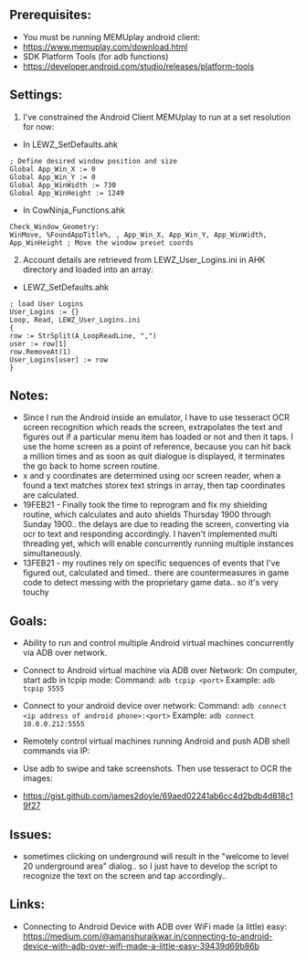 ## Prerequisites:
- You must be running MEMUplay android client:
 - https://www.memuplay.com/download.html
- SDK Platform Tools (for adb functions)
 - https://developer.android.com/studio/releases/platform-tools

## Settings:
1. I've constrained the Android Client MEMUplay to run at a set resolution for now:
 - In LEWZ_SetDefaults.ahk
```
; Define desired window position and size    
Global App_Win_X := 0
Global App_Win_Y := 0
Global App_WinWidth := 730
Global App_WinHeight := 1249
```
 - In CowNinja_Functions.ahk
```
Check_Window_Geometry:
WinMove, %FoundAppTitle%, , App_Win_X, App_Win_Y, App_WinWidth, App_WinHeight ; Move the window preset coords
```
2. Account details are retrieved from LEWZ_User_Logins.ini in AHK directory and loaded into an array:
 - LEWZ_SetDefaults.ahk
```
; load User Logins
User_Logins := {}
Loop, Read, LEWZ_User_Logins.ini
{
row := StrSplit(A_LoopReadLine, ",")
user := row[1]
row.RemoveAt(1)
User_Logins[user] := row
}
```

## Notes:
- Since I run the Android inside an emulator, I have to use tesseract OCR screen recognition which reads the screen, extrapolates the text and figures out if a particular menu item has loaded or not and then it taps. I use the home screen as a point of reference, because you can hit back a million times and as soon as quit dialogue is displayed, it terminates the go back to home screen routine.
- x and y coordinates are determined using ocr screen reader, when a found a text matches storex text strings in array, then tap coordinates are calculated.
- 19FEB21 - Finally took the time to reprogram and fix my shielding routine, which calculates and auto shields Thursday 1900 through Sunday 1900.. the delays are due to reading the screen, converting via ocr to text and responding accordingly. I haven't implemented multi threading yet, which will enable concurrently running multiple instances simultaneously.
- 13FEB21 - my routines rely on specific sequences of events that I've figured out, calculated and timed.. there are countermeasures in game code to detect messing with the proprietary game data.. so it's very touchy

## Goals:
- Ability to run and control multiple Android virtual machines concurrently via ADB over network.
 - Connect to Android virtual machine via ADB over Network:
On computer, start adb in tcpip mode: 
Command: `adb tcpip <port>`
Example: `adb tcpip 5555`

 - Connect to your android device over network: 
Command: `adb connect <ip address of android phone>:<port>`
Example: `adb connect 10.0.0.212:5555`

- Remotely control virtual machines running Android and push ADB shell commands via IP:
 - Use adb to swipe and take screenshots. Then use tesseract to OCR the images:
 - https://gist.github.com/james2doyle/69aed02241ab6cc4d2bdb4d818c19f27 

## Issues:
- sometimes clicking on underground will result in the "welcome to level 20 underground area" dialog.. so I just have to develop the script to recognize the text on the screen and tap accordingly..

## Links:
- Connecting  to Android Device with ADB over WiFi made (a little) easy:  https://medium.com/@amanshuraikwar.in/connecting-to-android-device-with-adb-over-wifi-made-a-little-easy-39439d69b86b


